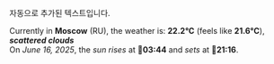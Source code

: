 
자동으로 추가된 텍스트입니다.

<!--START_SECTION:weather:moscow-->
Currently in **Moscow** (RU), the weather is: **22.2°C** (feels like **21.6°C**), ***scattered clouds***<br/>
On *June 16, 2025*, the *sun rises* at 🌅**03:44** and *sets* at 🌇**21:16**.
<!--END_SECTION:weather-->
